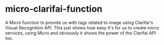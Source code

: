 # micro-clarifai-function

A Micro function to provide us with tags related to image using Clarifai's Visual Recognition API.
This just shows how easy it's for us to create micro services, using Micro and obviously it
shows the power of the Clarifai API too.